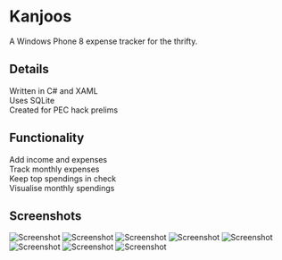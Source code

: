 Kanjoos
=======

A Windows Phone 8 expense tracker for the thrifty.  

Details
-------
Written in C# and XAML  
Uses SQLite  
Created for PEC hack prelims

Functionality
-------------
Add income and expenses  
Track monthly expenses  
Keep top spendings in check  
Visualise monthly spendings

Screenshots
-----------
![Screenshot](http://i.imgur.com/KEV2xQe.jpg)
![Screenshot](http://i.imgur.com/7yDaEFR.jpg)
![Screenshot](http://i.imgur.com/8Mr4ggN.jpg)
![Screenshot](http://i.imgur.com/9i5TEzZ.jpg)
![Screenshot](http://i.imgur.com/LG44xms.jpg)
![Screenshot](http://i.imgur.com/Bo8DDHg.jpg)
![Screenshot](http://i.imgur.com/m2JGvLZ.jpg)
![Screenshot](http://i.imgur.com/clG4Ap3.jpg)
